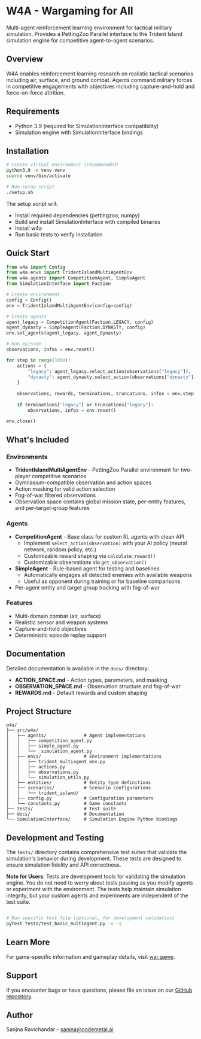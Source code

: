 # W4A - Wargaming for All

Multi-agent reinforcement learning environment for tactical military simulation. Provides a PettingZoo Parallel interface to the Trident Island simulation engine for competitive agent-to-agent scenarios.

## Overview

W4A enables reinforcement learning research on realistic tactical scenarios including air, surface, and ground combat. Agents command military forces in competitive engagements with objectives including capture-and-hold and force-on-force attrition.

## Requirements

- Python 3.9 (required for SimulationInterface compatibility)
- Simulation engine with SimulationInterface bindings

## Installation

```bash
# Create virtual environment (recommended)
python3.9 -m venv venv
source venv/bin/activate

# Run setup script
./setup.sh
```

The setup script will:
- Install required dependencies (pettingzoo, numpy)
- Build and install SimulationInterface with compiled binaries
- Install w4a
- Run basic tests to verify installation

## Quick Start

```python
from w4a import Config
from w4a.envs import TridentIslandMultiAgentEnv
from w4a.agents import CompetitionAgent, SimpleAgent
from SimulationInterface import Faction

# Create environment
config = Config()
env = TridentIslandMultiAgentEnv(config=config)

# Create agents
agent_legacy = CompetitionAgent(Faction.LEGACY, config)
agent_dynasty = SimpleAgent(Faction.DYNASTY, config)
env.set_agents(agent_legacy, agent_dynasty)

# Run episode
observations, infos = env.reset()

for step in range(1000):
    actions = {
        "legacy": agent_legacy.select_action(observations["legacy"]),
        "dynasty": agent_dynasty.select_action(observations["dynasty"])
    }
    
    observations, rewards, terminations, truncations, infos = env.step(actions)
    
    if terminations["legacy"] or truncations["legacy"]:
        observations, infos = env.reset()

env.close()
```

## What's Included

### Environments
- **TridentIslandMultiAgentEnv** - PettingZoo Parallel environment for two-player competitive scenarios
- Gymnasium-compatible observation and action spaces
- Action masking for valid action selection
- Fog-of-war filtered observations
- Observation space contains global mission state, per-entity features, and per-target-group features

### Agents
- **CompetitionAgent** - Base class for custom RL agents with clean API
  - Implement `select_action(observation)` with your AI policy (neural network, random policy, etc.)
  - Customizable reward shaping via `calculate_reward()`
  - Customizable observations via `get_observation()`
- **SimpleAgent** - Rule-based agent for testing and baselines
  - Automatically engages all detected enemies with available weapons
  - Useful as opponent during training or for baseline comparisons
- Per-agent entity and target group tracking with fog-of-war

### Features
- Multi-domain combat (air, surface)
- Realistic sensor and weapon systems
- Capture-and-hold objectives
- Deterministic episode replay support

## Documentation

Detailed documentation is available in the `docs/` directory:

- **ACTION_SPACE.md** - Action types, parameters, and masking
- **OBSERVATION_SPACE.md** - Observation structure and fog-of-war
- **REWARDS.md** - Default rewards and custom shaping

## Project Structure

```
w4a/
├── src/w4a/
│   ├── agents/              # Agent implementations
│   │   ├── competition_agent.py
│   │   ├── simple_agent.py
│   │   └── _simulation_agent.py
│   ├── envs/                # Environment implementations
│   │   ├── trident_multiagent_env.py
│   │   ├── actions.py
│   │   ├── observations.py
│   │   └── simulation_utils.py
│   ├── entities/            # Entity type definitions
│   ├── scenarios/           # Scenario configurations
│   │   └── trident_island/
│   ├── config.py            # Configuration parameters
│   └── constants.py         # Game constants
├── tests/                   # Test suite
├── docs/                    # Documentation
└── SimulationInterface/     # Simulation Engine Python bindings
```

## Development and Testing

The `tests/` directory contains comprehensive test suites that validate the simulation's behavior during development. These tests are designed to ensure simulation fidelity and API correctness.

**Note for Users**: Tests are development tools for validating the simulation engine. You do not need to worry about tests passing as you modify agents or experiment with the environment. The tests help maintain simulation integrity, but your custom agents and experiments are independent of the test suite.

```bash

# Run specific test file (optional, for development validation)
pytest tests/test_basic_multiagent.py -v -s

```

## Learn More

For game-specific information and gameplay details, visit [war.game](https://war.game).

## Support

If you encounter bugs or have questions, please file an issue on our [GitHub repository](https://github.com/CodeMetalAI/w4a/issues).

## Author

Sanjna Ravichandar - [sanjna@codemetal.ai](mailto:sanjna@codemetal.ai)
